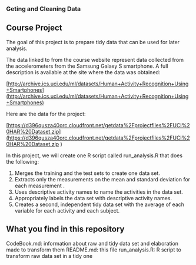 ### Geting and Cleaning Data 
## Course Project

The goal of this project is to prepare tidy data that can be used for later analysis. 

The data linked to from the course website represent data collected from the accelerometers from the Samsung Galaxy S smartphone. A full description is available at the site where the data was obtained: 

[http://archive.ics.uci.edu/ml/datasets/Human+Activity+Recognition+Using+Smartphones](http://archive.ics.uci.edu/ml/datasets/Human+Activity+Recognition+Using+Smartphones)

Here are the data for the project: 

[https://d396qusza40orc.cloudfront.net/getdata%2Fprojectfiles%2FUCI%20HAR%20Dataset.zip](https://d396qusza40orc.cloudfront.net/getdata%2Fprojectfiles%2FUCI%20HAR%20Dataset.zip )

In this project, we will create one R script called run_analysis.R that does the following:

<ol>
<li>Merges the training and the test sets to create one data set. </li>
<li>Extracts only the measurements on the mean and standard deviation for each measurement .</li>
<li>Uses descriptive activity names to name the activities in the data set. </li>
<li>Appropriately labels the data set with descriptive activity names. </li>
<li>Creates a second, independent tidy data set with the average of each variable for each activity and each subject. </li>
</ol>


## What you find in this repository

CodeBook.md: information about raw and tidy data set and elaboration made to transform them
README.md: this file
run_analysis.R: R script to transform raw data set in a tidy one


